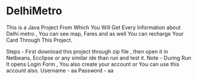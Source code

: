 # DelhiMetro
This is a Java Project From Which You Will Get Every Information about Delhi metro , You can see map, Fares and as well You can recharge Your Card Through This Project.

Steps -
First download this project through zip file , then open it in Netbeans, Ecclipse or any similar ide than run and test it.
Note - During Run It opens Login Form , You also create your account or You can use this account also.
Username - aa
Password - aa
